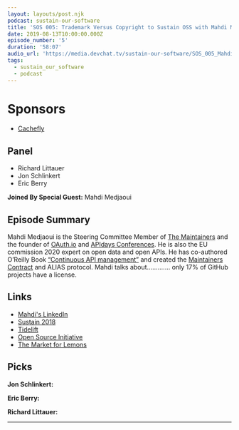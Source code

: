 ```yaml
---
layout: layouts/post.njk
podcast: sustain-our-software
title: 'SOS 005: Trademark Versus Copyright to Sustain OSS with Mahdi Medjaoui'
date: 2019-08-13T10:00:00.000Z
episode_number: '5'
duration: '58:07'
audio_url: 'https://media.devchat.tv/sustain-our-software/SOS_005_Mahdi_Medjaoui.mp3'
tags:
  - sustain_our_software
  - podcast
---
```

# Sponsors

* [Cachefly](https://www.cachefly.com/)

## Panel

* Richard Littauer
* Jon Schlinkert 
* Eric Berry

**Joined By Special Guest:** Mahdi Medjaoui

## Episode Summary

Mahdi Medjaoui is the Steering Committee Member of [The Maintainers](themaintainers.org/) and the founder of [OAuth.io](https://oauth.io/) and [APIdays Conferences](https://www.apidays.co/). He is also the EU commission 2020 expert on open data and open APIs. He has co-authored  O’Reilly Book [“Continuous API management”](https://www.amazon.com/Continuous-API-Management-Decisions-Landscape/dp/1492043559) and created the [Maintainers Contract](https://framagit.org/inno3/tm-contract-for-oss-maintainers/blob/master/tm-maintainers-contract.md) and ALIAS protocol. Mahdi talks about............. only 17% of GitHub projects have a license. 



## Links

* [Mahdi's LinkedIn](https://www.linkedin.com/in/mehdimedjaoui/en)
* [Sustain 2018](https://sustainoss.org/) 
* [Tidelift](https://tidelift.com/)
* [Open Source Initiative](https://opensource.org/osd)
* [The Market for Lemons](https://en.wikipedia.org/wiki/The_Market_for_Lemons)

## Picks

**Jon Schlinkert:**

**Eric Berry:**

**Richard Littauer:**

- - -
